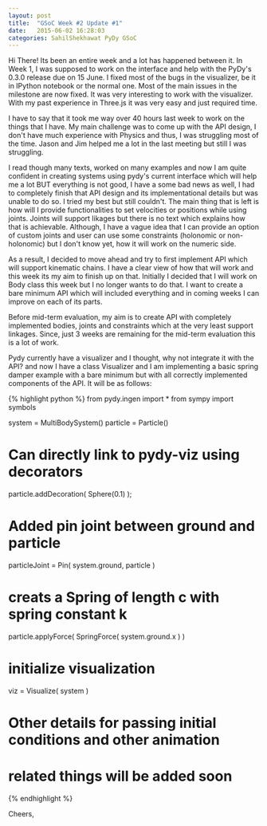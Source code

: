 ```yaml
---
layout: post
title:  "GSoC Week #2 Update #1"
date:   2015-06-02 16:28:03
categories: SahilShekhawat PyDy GSoC
---
```

Hi There!
Its been an entire week and a lot has happened between it. In Week 1, I was supposed to work on the interface and help with the PyDy's 0.3.0 release due on 15 June. I fixed most of the bugs in the visualizer, be it in IPython notebook or the normal one. Most of the main issues in the milestone are now fixed. It was very interesting to work with the visualizer. With my past experience in Three.js it was very easy and just required time. 

I have to say that it took me way over 40 hours last week to work on the things that I have. My main challenge was to come up with the API design, I don't have much experience with Physics and thus, I was struggling most of the time. Jason and Jim helped me a lot in the last meeting but still I was struggling. 

I read though many texts, worked on many examples and now I am quite confident in creating systems using pydy's current interface which will help me a lot BUT everything is not good, I have a some bad news as well, I had to completely finish that API design and its implementational details but was unable to do so. I tried my best but still couldn't. The main thing that is left is how will I provide functionalities to set  velocities or positions while using joints. Joints will support likages but there is no text which explains how that is achievable. Although, I have a vague idea that I can provide an option of custom joints and user can use some constraints (holonomic or non-holonomic) but I don't know yet, how it will work on the numeric side.

As a result, I decided to move ahead and try to first implement API which will support kinematic chains. I have a clear view of how that will work and this week its my aim to finish up on  that. Initially I decided that I will work on Body class this week but I no longer wants to do that. I want to create a bare minimum API which will included everything and in coming weeks I can improve on each of its parts. 

Before mid-term evaluation, my aim is to create API  with completely implemented bodies, joints and constraints which at the very least support linkages. Since, just 3 weeks are remaining for the mid-term evaluation this is a lot of work.

Pydy currently have a visualizer and I thought, why not integrate it with the API? and now I have a class Visualizer 
and I am implementing a basic spring damper example with a bare minimum but with all correctly implemented components of the API. It will be as follows:

{% highlight python %}
from pydy.ingen import *
from sympy import symbols

system = MultiBodySystem()
particle = Particle()
# Can directly link to pydy-viz using decorators
particle.addDecoration( Sphere(0.1) );
# Added pin joint between ground and particle
particleJoint = Pin( system.ground,  particle )
# creats a Spring of length c with spring constant k
particle.applyForce( SpringForce( system.ground.x ) )
# initialize visualization
viz = Visualize( system )

# Other details for passing initial conditions and 	other animation
# related things will be added soon 
{% endhighlight %}

Cheers,